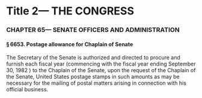 
# Title 2— THE CONGRESS
### CHAPTER 65— SENATE OFFICERS AND ADMINISTRATION
#### § 6653. Postage allowance for Chaplain of Senate

The Secretary of the Senate is authorized and directed to procure and furnish each fiscal year (commencing with the fiscal year ending September 30, 1982 ) to the Chaplain of the Senate, upon the request of the Chaplain of the Senate, United States postage stamps in such amounts as may be necessary for the mailing of postal matters arising in connection with his official business.
